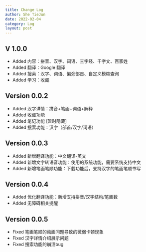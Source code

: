 ```yaml
---
title: Change Log
author: She TieJun
date: 2022-02-04
category: Log
layout: post
---
```


## V 1.0.0
- Added 内容：拼音、汉字、词语、三字经、千字文、百家姓
- Added 翻译：Google 翻译
- Added 搜索：汉字、词语、偏旁部首、自定义模糊查询
- Added 学习：收藏

## Version 0.0.2
- Added 汉字详情：拼音+笔画+词语+解释
- Added 收藏功能
- Added 笔记功能 [暂时隐藏]
- Added 搜索功能：汉字（部首/汉字/词语）

## Version 0.0.3
- Added 新增翻译功能：中文翻译-英文
- Added 新增文字转语音功能：使用的系统功能，需要系统支持中文
- Added 新增笔画笔顺功能：下载功能后，支持汉字的笔画笔顺书写

## Version 0.0.4
- Added 优化翻译功能：新增支持拼音/汉字结构/笔画数
- Added 无障碍相关提醒

## Version 0.0.5
- Fixed  笔画笔顺的动画问题导致的微弱卡顿现象
- Fixed  汉字详情介绍展示问题
- Fixed  搜索功能的崩溃bug
